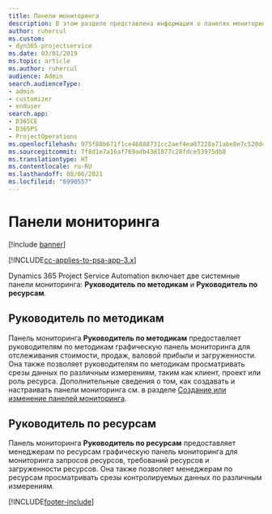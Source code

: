 ```yaml
---
title: Панели мониторинга
description: В этом разделе представлена информация о панелях мониторинга отчетности, включенных в Dynamics 365 Project Service Automation.
author: ruhercul
ms.custom:
- dyn365-projectservice
ms.date: 03/01/2019
ms.topic: article
ms.author: ruhercul
audience: Admin
search.audienceType:
- admin
- customizer
- enduser
search.app:
- D365CE
- D365PS
- ProjectOperations
ms.openlocfilehash: 975f88b671f1ce46888731cc2aef4ea07228a71abe8e7c520d4c4a6e7be3b537
ms.sourcegitcommit: 7f8d1e7a16af769adb43d1877c28fdce53975db8
ms.translationtype: HT
ms.contentlocale: ru-RU
ms.lasthandoff: 08/06/2021
ms.locfileid: "6990557"
---
```

# <a name="dashboards"></a>Панели мониторинга

[!include [banner](../includes/psa-now-project-operations.md)]

[!INCLUDE[cc-applies-to-psa-app-3.x](../includes/cc-applies-to-psa-app-3x.md)]

Dynamics 365 Project Service Automation включает две системные панели мониторинга: **Руководитель по методикам** и **Руководитель по ресурсам**.

## <a name="practice-manager"></a>Руководитель по методикам 

Панель мониторинга **Руководитель по методикам** предоставляет руководителям по методикам графическую панель мониторинга для отслеживания стоимости, продаж, валовой прибыли и загруженности. Она также позволяет руководителям по методикам просматривать срезы данных по различным измерениям, таким как клиент, проект или роль ресурса. Дополнительные сведения о том, как создавать и настраивать панели мониторинга см. в разделе [Создание или изменение панелей мониторинга](/dynamics365/customerengagement/on-premises/customize/create-edit-dashboards).

## <a name="resource-manager"></a>Руководитель по ресурсам 

Панель мониторинга **Руководитель по ресурсам** предоставляет менеджерам по ресурсам графическую панель мониторинга для мониторинга запросов ресурсов, требований ресурсов и загруженности ресурсов. Она также позволяет менеджерам по ресурсам просматривать срезы контролируемых данных по различным измерениям.


[!INCLUDE[footer-include](../includes/footer-banner.md)]